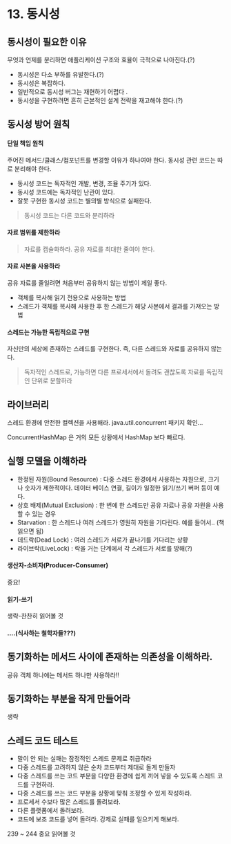 # 13. 동시성

## 동시성이 필요한 이유

무엇과 언제를 분리하면 애플리케이션 구조와 효율이 극적으로 나아진다.(?) 

- 동시성은 다소 부하를 유발한다.(?)
- 동시성은 복잡하다. 
- 일반적으로 동시성 버그는 재현하기 어렵다 .
- 동시성을 구현하려면 흔히 근본적인 설계 전략을 재고해야 한다.(?)

## 동시성 방어 원칙

#### 단일 책임 원칙

주어진 메서드/클래스/컴포넌트를 변경할 이유가 하나여야 한다. 동시성 관련 코드는 따로 분리해야 한다. 

- 동시성 코드는 독자적인 개발, 변경, 조율 주기가 있다.
- 동시성 코드에는 독자적인 난관이 있다. 
- 잘못 구현한 동시성 코드는 별의별 방식으로 실패한다. 

> 동시성 코드는 다른 코드와 분리하라

#### 자료 범위를 제한하라

> 자료를 캡슐화하라. 공유 자료를 최대한 줄여야 한다.

#### 자료 사본을 사용하라

공유 자료를 줄일려면 처음부터 공유하지 않는 방법이 제일 좋다. 

- 객체를 복사해 읽기 전용으로 사용하는 방법
- 스레드가 객체를 복사해 사용한 후 한 스레드가 해당 사본에서 결과를 가져오는 방법

#### 스레드는 가능한 독립적으로 구현

자신만의 세상에 존재하는 스레드를 구현한다. 즉, 다른 스레드와 자료를 공유하지 않는다. 

> 독자적인 스레드로, 가능하면 다른 프로세서에서 돌려도 괜찮도록 자료를 독립적인 단위로 분할하라

## 라이브러리

스레드 환경에 안전한 컬렉션을 사용해라. java.util.concurrent 패키지 확인...

ConcurrentHashMap 은 거의 모든 상황에서 HashMap 보다 빠르다.

## 실행 모델을 이해하라

- 한정된 자원(Bound Resource) : 다중 스레드 환경에서 사용하는 자원으로, 크기나 숫자가 제한적이다. 데이터 베이스 연결, 길이가 일정한 읽기/쓰기 버퍼 등이 예다.
- 상호 배제(Mutual Exclusion) : 한 번에 한 스레드만 공유 자료나 공유 자원을 사용할 수 있는 경우
- Starvation : 한 스레드나 여러 스레드가 영원히 자원을 기다린다. 예를 들어서.. (책 읽으면 됨)
- 데드락(Dead Lock) : 여러 스레드가 서로가 끝나기를 기다리는 상황
- 라이브락(LiveLock) : 락을 거는 단계에서 각 스레드가 서로를 방해(?)

#### 생산자-소비자(Producer-Consumer)

중요! 

#### 읽기-쓰기

생략-찬찬히 읽어볼 것

#### ....(식사하는 철학자들???)


## 동기화하는 메서드 사이에 존재하는 의존성을 이해하라.

공유 객체 하나에는 메서드 하나만 사용하라!!

## 동기화하는 부분을 작게 만들어라

생략

## 스레드 코드 테스트

- 말이 안 되는 실패는 잠정적인 스레드 문제로 취급하라
- 다중 스레드를 고려하지 않은 순차 코드부터 제대로 돌게 만들자
- 다중 스레드를 쓰는 코드 부분을 다양한 환경에 쉽게 끼어 넣을 수 있도록 스레드 코드를 구현하라.
- 다중 스레드를 쓰는 코드 부분을 상황에 맞춰 조정할 수 있게 작성하라.
- 프로세서 수보다 많은 스레드를 돌려보라.
- 다른 플랫폼에서 돌려보라.
- 코드에 보조 코드를 넣어 돌려라. 강제로 실패를 일으키게 해보라.

239 ~ 244 중요 읽어볼 것





